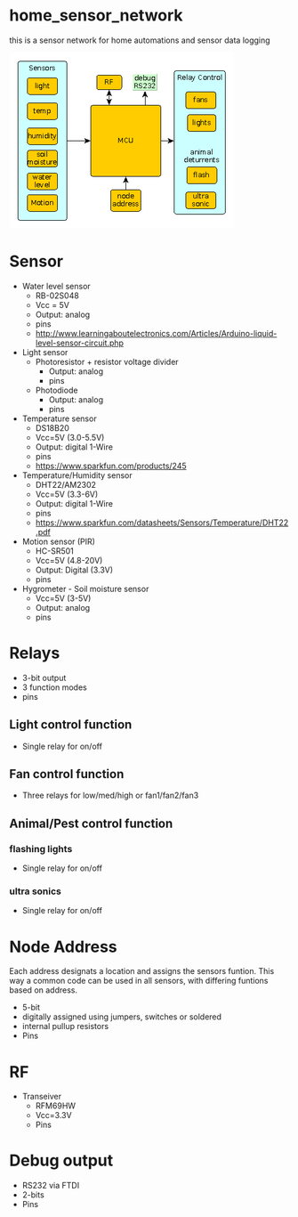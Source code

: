 # home_sensor_network
this is a sensor network for home automations and sensor data logging

![alt text](https://github.com/zymos/home_sensor_network/raw/master/docs/images/basic_layout.gif "Block diagram")

# Sensor

* Water level sensor 
  * RB-02S048
  * Vcc = 5V
  * Output: analog
  * pins
  * http://www.learningaboutelectronics.com/Articles/Arduino-liquid-level-sensor-circuit.php
* Light sensor
  * Photoresistor + resistor voltage divider
    * Output: analog
	* pins
  * Photodiode
    * Output: analog
	* pins
* Temperature sensor
  * DS18B20
  * Vcc=5V (3.0-5.5V)
  * Output: digital 1-Wire
  * pins
  * https://www.sparkfun.com/products/245
* Temperature/Humidity sensor
  * DHT22/AM2302
  * Vcc=5V (3.3-6V)
  * Output: digital 1-Wire
  * pins
  * https://www.sparkfun.com/datasheets/Sensors/Temperature/DHT22.pdf
* Motion sensor (PIR)
  * HC-SR501
  * Vcc=5V (4.8-20V)
  * Output: Digital (3.3V)
  * pins
* Hygrometer - Soil moisture sensor
  * Vcc=5V (3-5V)
  * Output: analog
  * pins

# Relays
* 3-bit output
* 3 function modes
* pins
## Light control function
* Single relay for on/off
## Fan control function
* Three relays for low/med/high or fan1/fan2/fan3
## Animal/Pest control function
### flashing lights
* Single relay for on/off
### ultra sonics
* Single relay for on/off


# Node Address
Each address designats a location and assigns the sensors funtion.  This way a common code can be used in all sensors, with differing funtions based on address.
* 5-bit 
* digitally assigned using jumpers, switches or soldered
* internal pullup resistors
* Pins

# RF
  
* Transeiver
  * RFM69HW
  * Vcc=3.3V
  * Pins

# Debug output
* RS232 via FTDI
* 2-bits
* Pins

